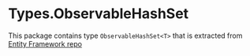 # Types.ObservableHashSet
This package contains type `ObservableHashSet<T>` that is extracted from [Entity Framework repo](https://github.com/dotnet/efcore/blob/main/src/EFCore/ChangeTracking/ObservableHashSet.cs)
